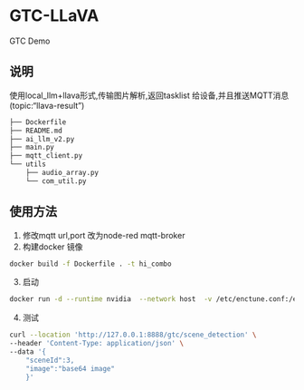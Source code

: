 # GTC-LLaVA

GTC Demo

## 说明

使用local_llm+llava形式,传输图片解析,返回tasklist 给设备,并且推送MQTT消息(topic:“llava-result”)
```bash
├── Dockerfile
├── README.md
├── ai_llm_v2.py
├── main.py
├── mqtt_client.py
└── utils
    ├── audio_array.py
    └── com_util.py
```

## 使用方法

1. 修改mqtt url,port 改为node-red mqtt-broker
2. 构建docker 镜像

```bash
docker build -f Dockerfile . -t hi_combo
```

3. 启动

```bash
docker run -d --runtime nvidia  --network host  -v /etc/enctune.conf:/etc/enctune.conf   -v /etc/nv_tegra_release:/etc/nv_tegra_release  -v /mnt/ssd/workspace/jetson-containers/data:/data  --name hi_combo  --device /dev/snd --device /dev/bus/usb hi_combo:latest
```
4. 测试
```bash
curl --location 'http://127.0.0.1:8888/gtc/scene_detection' \
--header 'Content-Type: application/json' \
--data '{
    "sceneId":3,
    "image":"base64 image"
    }'
```